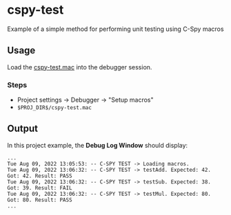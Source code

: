 # cspy-test
Example of a simple method for performing unit testing using C-Spy macros

## Usage
Load the [cspy-test.mac](app/cspy-test.mac) into the debugger session.
### Steps
- Project settings -> Debugger -> "Setup macros"
- `$PROJ_DIR$/cspy-test.mac`

## Output
In this project example, the __Debug Log Window__ should display:
```
...
Tue Aug 09, 2022 13:05:53: -- C-SPY TEST -> Loading macros. 
Tue Aug 09, 2022 13:06:32: -- C-SPY TEST -> testAdd. Expected: 42. Got: 42. Result: PASS 
Tue Aug 09, 2022 13:06:32: -- C-SPY TEST -> testSub. Expected: 38. Got: 39. Result: FAIL 
Tue Aug 09, 2022 13:06:32: -- C-SPY TEST -> testMul. Expected: 80. Got: 80. Result: PASS 
...
```
